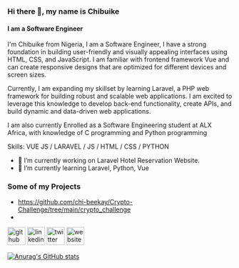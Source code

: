 ### Hi there 👋, my name is Chibuike
#### I am a Software Engineer
I'm Chibuike from Nigeria, I am a Software Engineer, I have a strong foundation in building user-friendly and visually appealing interfaces using HTML, CSS, and JavaScript. I am familiar with frontend framework Vue and can create responsive designs that are optimized for different devices and screen sizes.

Currently, I am expanding my skillset by learning Laravel, a PHP web framework for building robust and scalable web applications. I am excited to leverage this knowledge to develop back-end functionality, create APIs, and build dynamic and data-driven web applications.

I am also currently Enrolled as a Software Engineering student at ALX Africa, with knowledge of C programming and Python programming 

Skills: VUE JS / LARAVEL / JS / HTML / CSS / PYTHON

- 🔭 I’m currently working on Laravel Hotel Reservation Website. 
- 🌱 I’m currently learning Laravel, Python, Vue 

### Some of my Projects
- https://github.com/chi-beekay/Crypto-Challenge/tree/main/crypto_challenge
- 


[<img src='https://cdn.jsdelivr.net/npm/simple-icons@3.0.1/icons/github.svg' alt='github' height='40'>](https://github.com/chi-beekay)  [<img src='https://cdn.jsdelivr.net/npm/simple-icons@3.0.1/icons/linkedin.svg' alt='linkedin' height='40'>](https://www.linkedin.com/in/chibuike-mokwe/)  [<img src='https://cdn.jsdelivr.net/npm/simple-icons@3.0.1/icons/twitter.svg' alt='twitter' height='40'>](https://twitter.com/qi_beekay)  [<img src='https://cdn.jsdelivr.net/npm/simple-icons@3.0.1/icons/icloud.svg' alt='website' height='40'>](https://beekay-portfolio.vercel.app/)  


[![Anurag's GitHub stats](https://github-readme-stats.vercel.app/api?username=chi-beekay)](https://github.com/chi-beekay/github-readme-stats)
